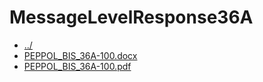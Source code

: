 # MessageLevelResponse36A 

* [../](..)
* [PEPPOL_BIS_36A-100.docx](PEPPOL_BIS_36A-100.docx)
* [PEPPOL_BIS_36A-100.pdf](PEPPOL_BIS_36A-100.pdf)


